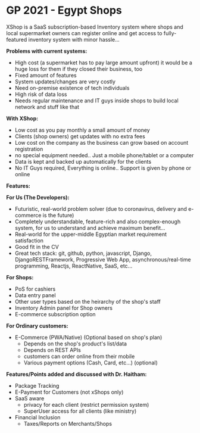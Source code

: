 # GP 2021 - Egypt Shops

XShop is a SaaS subscription-based Inventory system where shops and local supermarket owners can register online and get access to fully-featured inventory system with minor hassle...

**Problems with current systems:**

- High cost (a supermarket has to pay large amount upfront) it would be a huge loss for them if they closed their business, too
- Fixed amount of features
- System updates/changes are very costly
- Need on-premise existence of tech individuals
- High risk of data loss
- Needs regular maintenance and IT guys inside shops to build local network and stuff like that

**With XShop:**

- Low cost as you pay monthly a small amount of money
- Clients (shop owners) get updates with no extra fees
- Low cost on the company as the business can grow based on account registration
- no special equipment needed.. Just a mobile phone/tablet or a computer
- Data is kept and backed up automatically for the clients
- No IT Guys required, Everything is online.. Support is given by phone or online

**Features:**

**For Us (The Developers):**

- Futuristic, real-world problem solver (due to coronavirus, delivery and e-commerce is the future)
- Completely understandable, feature-rich and also complex-enough system, for us to understand and achieve maximum benefit...
- Real-world for the upper-middle Egyptian market requirement satisfaction
- Good fit in the CV
- Great tech stack: git, github, python, javascript, Django, DjangoRESTFramework, Progressive Web App, asynchronous/real-time programming, Reactjs, ReactNative, SaaS, etc...

**For Shops:**

- PoS for cashiers
- Data entry panel
- Other user types based on the heirarchy of the shop's staff
- Inventory Admin panel for Shop owners
- E-commerce subscription option

**For Ordinary customers:**

- E-Commerce (PWA/Native) (Optional based on shop's plan)
  - Depends on the shop's product's list/data
  - Depends on REST APIs
  - customers can order online from their mobile
  - Various payment options (Cash, Card, etc...) (optional)

**Features/Points added and discussed with Dr. Haitham:**

- Package Tracking
- E-Payment for Customers (not xShops only)
- SaaS aware
  - privacy for each client (restrict permission system)
  - SuperUser access for all clients (like ministry)
- Financial Inclusion
  - Taxes/Reports on Merchants/Shops
